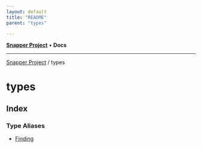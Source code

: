 ```yaml
---
layout: default
title: "README"
parent: "types"

---
```

[**Snapper Project**](../README.md) • **Docs**

***

[Snapper Project](../README.md) / types

# types

## Index

### Type Aliases

- [Finding](type-aliases/Finding.md)
